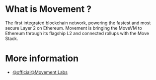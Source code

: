 # What is Movement ?

The first integrated blockchain network, powering the fastest and most secure Layer 2 on Ethereum. Movement is bringing the MoveVM to Ethereum through its flagship L2 and connected rollups with the Move Stack. 

# More information
- [@official@Movement Labs ](movementlabs.xyz)